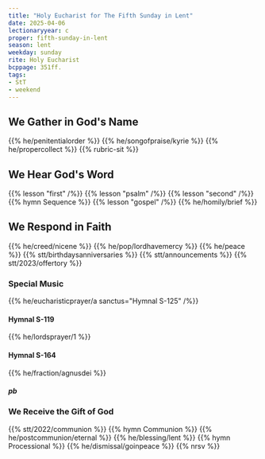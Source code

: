 ```yaml
---
title: "Holy Eucharist for The Fifth Sunday in Lent"
date: 2025-04-06
lectionaryyear: c
proper: fifth-sunday-in-lent
season: lent
weekday: sunday
rite: Holy Eucharist
bcppage: 351ff.
tags:
- StT
- weekend
---
```

## We Gather in God's Name
{{% he/penitentialorder %}}
{{% he/songofpraise/kyrie %}}
{{% he/propercollect %}}
{{% rubric-sit %}}
## We Hear God's Word
{{% lesson "first" /%}}
{{% lesson "psalm" /%}}
{{% lesson "second" /%}}
{{% hymn Sequence %}}
{{% lesson "gospel" /%}}
{{% he/homily/brief %}}
## We Respond in Faith
{{% he/creed/nicene %}}
{{% he/pop/lordhavemercy %}}
{{% he/peace %}}
{{% stt/birthdaysanniversaries %}}
{{% stt/announcements %}}
{{% stt/2023/offertory %}}
### Special Music
{{% he/eucharisticprayer/a sanctus="Hymnal S-125" /%}}
#### Hymnal S-119
{{% he/lordsprayer/1 %}}
#### Hymnal S-164
{{% he/fraction/agnusdei %}}
##### pb
### We Receive the Gift of God
{{% stt/2022/communion %}}
{{% hymn Communion %}}
{{% he/postcommunion/eternal %}}
{{% he/blessing/lent %}}
{{% hymn Processional %}}
{{% he/dismissal/goinpeace %}}
{{% nrsv %}}

